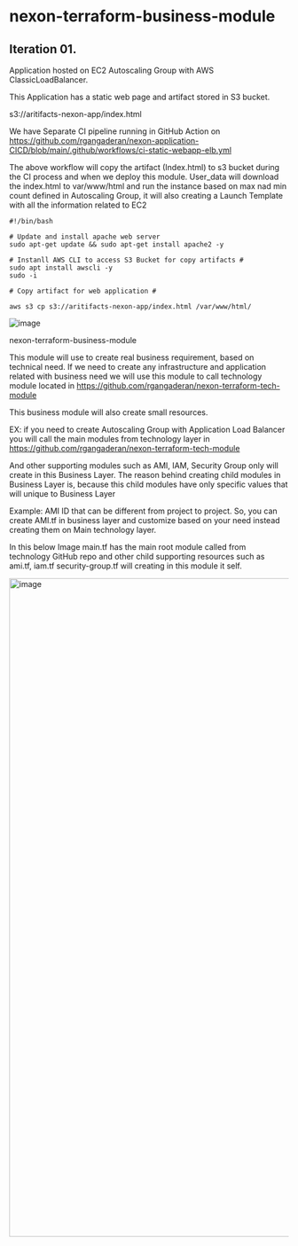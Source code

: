 # nexon-terraform-business-module

## Iteration 01.

Application hosted on EC2 Autoscaling Group with AWS ClassicLoadBalancer.

This Application has a static web page and artifact stored in S3 bucket.

s3://aritifacts-nexon-app/index.html


We have Separate CI pipeline running in GitHub Action on 
https://github.com/rgangaderan/nexon-application-CICD/blob/main/.github/workflows/ci-static-webapp-elb.yml


The above workflow will copy the artifact (Index.html) to s3 bucket during the CI process and when we deploy this module. User_data will download the index.html to var/www/html and run the instance based on max nad min count defined in Autoscaling Group, it will also creating a Launch Template with all the information related to EC2

```
#!/bin/bash

# Update and install apache web server
sudo apt-get update && sudo apt-get install apache2 -y

# Instanll AWS CLI to access S3 Bucket for copy artifacts #
sudo apt install awscli -y
sudo -i

# Copy artifact for web application #

aws s3 cp s3://aritifacts-nexon-app/index.html /var/www/html/
```
![image](https://user-images.githubusercontent.com/41107404/189475552-fd7da1c5-5387-4e96-b0c9-a0e351ee1963.png)


<!-- BEGIN_TF_DOCS -->
nexon-terraform-business-module

This module will use to create real business requirement, based on technical need.
If we need to create any infrastructure and application related with business need we will use this module to call technology module located in https://github.com/rgangaderan/nexon-terraform-tech-module

This business module will also create small resources.

EX: if you need to create Autoscaling Group with Application Load Balancer you will call the main modules from technology layer in https://github.com/rgangaderan/nexon-terraform-tech-module

And other supporting modules such as AMI, IAM, Security Group only will create in this Business Layer. The reason behind creating child modules in Business Layer is, because this child modules have only specific values that will unique to Business Layer

Example: AMI ID that can be different from project to project. So, you can create AMI.tf in business layer and customize based on your need instead creating them on Main technology layer. 

In this below Image main.tf has the main root module called from technology GitHub repo and other child supporting resources such as ami.tf, iam.tf security-group.tf will creating in this module it self.

<img width="1188" alt="image" src="https://user-images.githubusercontent.com/36160986/187963833-326ce065-9a7c-4907-86bc-9dd0d823090b.png">


<!-- END_TF_DOCS -->

